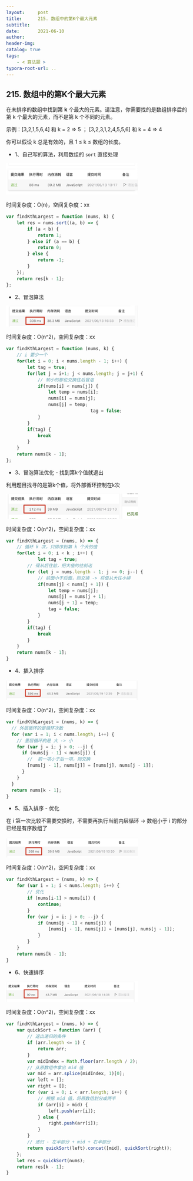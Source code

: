 ```yaml
---
layout:     post
title:      215. 数组中的第K个最大元素
subtitle:  
date:       2021-06-10
author:     
header-img: 
catalog: true
tags:
    - < 算法题 >
typora-root-url: ..
---
```


## 215. 数组中的第K个最大元素

在未排序的数组中找到第 **k** 个最大的元素。请注意，你需要找的是数组排序后的第 k 个最大的元素，而不是第 k 个不同的元素。

示例：[3,2,1,5,6,4] 和 k = 2  =>  5 ；  [3,2,3,1,2,4,5,5,6] 和 k = 4 => 4

你可以假设 k 总是有效的，且 1 ≤ k ≤ 数组的长度。

- 1、自己写的算法，利用数组的 `sort` 直接处理

<img src="/../img/assets_2019/image-20210613132001921.png" alt="image-20210613132001921" style="zoom:35%;" />

时间复杂度：O(n)，空间复杂度：xx

```js
var findKthLargest = function (nums, k) {
    let res = nums.sort((a, b) => {
        if (a < b) {
          	return 1;
        } else if (a == b) {
          	return 0;
        } else {
          	return -1;
        }
    });
    return res[k - 1];
};
```

- 2、冒泡算法

<img src="/../img/assets_2019/image-20210613163346322.png" alt="image-20210613163346322" style="zoom:35%;" />

时间复杂度：O(n^2)，空间复杂度：xx

```js
var findKthLargest = function (nums, k) {
   	// i 要少一个
    for(let i = 0; i < nums.length - 1; i++) {
      	let tag = true;
        for(let j = i+1; j < nums.length; j = j+1) {
          	// 较小的那位交换往后冒泡
            if(nums[i] < nums[j]) {
                let temp = nums[i];
                nums[i] = nums[j];
                nums[j] = temp;
								tag = false;
            }
        }
      	if(tag) {
            break
        }
    }
    return nums[k - 1];
};
```

- 3、冒泡算法优化 - 找到第k个值就退出

利用题目找寻的是第k个值，将外部循环控制在k次

<img src="/../img/assets_2019/image-20210614231558216.png" alt="image-20210614231558216" style="zoom:35%;" />

时间复杂度：O(n^2)，空间复杂度：xx

```js
var findKthLargest = (nums, k) => {
    // 循环 k 次，只排序到第 k 个大的值
    for(let i = 0; i < k ; i++) {
		    let tag = true;
        // 得从后往前，把大值的往前送
        for (let j = nums.length - 1; j >= 0; j--) {
            // 前面小于后面，则交换 -> 将值从大往小排
            if(nums[j] < nums[j + 1]) {
                let temp = nums[j];
                nums[j] = nums[j + 1];
                nums[j + 1] = temp;
              	tag = false;
            }
        }
      	if(tag) {
          	break
        }
    }
    return nums[k - 1];
}
```

- 4、插入排序



<img src="/../img/assets_2019/image-20210619124211768.png" alt="image-20210619124211768" style="zoom:35%;" />

时间复杂度：O(n^2)，空间复杂度：xx

```javascript
var findKthLargest = (nums, k) => {
  // 外层循环的是循环次数
  for (var i = 1; i < nums.length; i++) {
    // 里层循环的是 大 -> 小
    for (var j = i; j > 0; --j) {
      if (nums[j - 1] < nums[j]) {
        //  前一项小于后一项，则交换
        [nums[j - 1], nums[j]] = [nums[j], nums[j - 1]];
      }
    }
  }
  return nums[k - 1];
}
```

- 5、插入排序 - 优化

在 i 第一次比较不需要交换时，不需要再执行当前内层循环 -> 数组小于 i 的部分已经是有序数组了

<img src="/../img/assets_2019/image-20210619132230499.png" alt="image-20210619132230499" style="zoom:35%;" />

时间复杂度：O(n^2)，空间复杂度：xx

```javascript
var findKthLargest = (nums, k) => {
    for (var i = 1; i < nums.length; i++) {
        // 优化
        if (nums[i-1] > nums[i]) {
          	continue;
        }
        for (var j = i; j > 0; --j) {
            if (nums[j - 1] < nums[j]) {
              	[nums[j - 1], nums[j]] = [nums[j], nums[j - 1]];
            }
        }
    }
    return nums[k - 1];
}
```

- 6、快速排序

<img src="/../img/assets_2019/image-20210619144139782.png" alt="image-20210619144139782" style="zoom:35%;" />

时间复杂度：O(n^2)，空间复杂度：xx

```js
var findKthLargest = (nums, k) => {
    var quickSort = function (arr) {
      	// 退出递归的条件
        if (arr.length <= 1) { 
          	return arr; 
        }
        var midIndex = Math.floor(arr.length / 2);
        // 从原数组中拿出 mid 值
        var mid = arr.splice(midIndex, 1)[0];
        var left = [];
        var right = [];
        for (var i = 0; i < arr.length; i++) {
          	// 根据 mid 值，将原数组划分成两半
            if (arr[i] > mid) {
              	left.push(arr[i]);
            } else {
              	right.push(arr[i]);
            }
        }
      	// 递归 - 左半部分 + mid + 右半部分
        return quickSort(left).concat([mid], quickSort(right));
    };
    let res = quickSort(nums);
    return res[k - 1];
}
```

